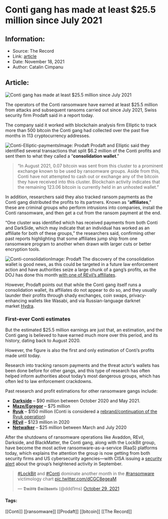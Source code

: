 # Conti gang has made at least $25.5 million since July 2021
### 

## Information:
+ Source: The Record
+ Link: [article](https://therecord.media/conti-gang-has-made-at-least-25-5-million-since-july-2021/)
+ Date: November 18, 2021
+ Author: Catalin Cimpanu


## Article:
![Conti gang has made at least $25.5 million since July 2021](https://therecord.media/wp-content/uploads/2021/11/Conti.png)

The operators of the Conti ransomware have earned at least $25.5 million from attacks and subsequent ransoms carried out since July 2021, Swiss security firm Prodaft said in a report today.


The company said it worked with blockchain analysis firm Elliptic to track more than 500 bitcoin the Conti gang had collected over the past five months in 113 cryptocurrency addresses.


![Conti-Elliptic-payments](https://www-therecord.recfut.com/wp-content/uploads/2021/11/Conti-Elliptic-payments.png)Image: Prodaft
Prodaft and Elliptic said they identified several transactions that split $6.2 million of the Conti profits and sent them to what they called a “**consolidation wallet**.”



> “In August 2021, 0.07 bitcoin was sent from this cluster to a prominent exchange known to be used by ransomware groups. Aside from this, Conti have not attempted to cash out or exchange any of the bitcoin they have received into this cluster. Blockchain activity indicates that the remaining 123.06 bitcoin is currently held in an unhosted wallet.”
> 
> 


In addition, researchers said they also tracked ransom payments as the Conti gang distributed the profits to its partners. Known as “**affiliates**,” these are criminal groups who perform intrusions into companies, install the Conti ransomware, and then get a cut from the ransom payment at the end.


“One cluster was identified which has received payments from both Conti and DarkSide, which may indicate that an individual has worked as an affiliate for both of these groups,” the researchers said, confirming other past reports highlighting that some affiliates jump ship from one ransomware program to another when drawn with larger cuts or better encryption tools.


![Conti-consolidation](https://www-therecord.recfut.com/wp-content/uploads/2021/11/Conti-consolidation.png)Image: Prodaft
The discovery of the consolidation wallet is good news, as this could be targeted in a future law enforcement action and have authorities seize a large chunk of a gang’s profits, as the DOJ has done this month [with one of REvil’s affiliates](https://therecord.media/us-arrests-and-charges-ukrainian-man-for-kaseya-ransomware-attack/).


However, Prodaft points out that while the Conti gang itself runs a consolidation wallet, its affiliates do not appear to do so, and they usually launder their profits through shady exchanges, coin swaps, privacy-enhancing wallets like Wasabi, and via Russian-language darknet market [Hydra](https://www.flashpoint-intel.com/blog/chainalysis-hydra-cryptocurrency-research/).


### First-ever Conti estimates


But the estimated $25.5 million earnings are just that, an estimation, and the Conti gang is believed to have earned much more over this period, and its history, dating back to August 2020.


However, the figure is also the first and only estimation of Conti’s profits made until today.


Research into tracking ransom payments and the threat actor’s wallets has been done before for other gangs, and this type of research has often helped inform authorities about today’s most dangerous groups, which has often led to law enforcement crackdowns.


Past research and profit estimations for other ransomware gangs include:


* [**Darkside**](https://therecord.media/darkside-gang-estimated-to-have-made-over-90-million-from-ransomware-attacks/) – $90 million between October 2020 and May 2021.
* [**Maze/Egregor**](https://therecord.media/maze-egregor-ransomware-cartel-estimated-to-have-made-75-million/) – $75 million
* [**Ryuk**](https://www.advintel.io/post/crime-laundering-primer-inside-ryuk-crime-crypto-ledger-risky-asian-crypto-traders) – $150 million (Conti is considered a [rebrand/continuation of the Ryuk operation](https://www.areteir.com/is-conti-the-new-ryuk/))
* [**REvil**](https://twitter.com/campuscodi/status/1365340061219356672) – $123 million in 2020
* [**Netwalker**](https://www.mcafee.com/blogs/other-blogs/mcafee-labs/take-a-netwalk-on-the-wild-side) – $25 million between March and July 2020


After the shutdowns of ransomware operations like Avaddon, REvil, Darkside, and BlackMatter, the Conti gang, along with the LockBit group, have become the most active ransomware-as-a-service (RaaS) platforms today, which explains the attention the group is now getting from both security firms and US cybersecurity agencies—with CISA issuing a [security alert](https://us-cert.cisa.gov/ncas/alerts/aa21-265a) about the group’s heightened activity in September.




> [#LockBit](https://twitter.com/hashtag/LockBit?src=hash&ref_src=twsrc%5Etfw) and [#Conti](https://twitter.com/hashtag/Conti?src=hash&ref_src=twsrc%5Etfw) dominate another month in the [#ransomware](https://twitter.com/hashtag/ransomware?src=hash&ref_src=twsrc%5Etfw) victimology chart [pic.twitter.com/dCGC8egeaM](https://t.co/dCGC8egeaM)
> 
> — 𝕯𝖒𝖎𝖙𝖗𝖞 𝕾𝖒𝖎𝖑𝖞𝖆𝖓𝖊𝖙𝖘 (@ddd1ms) [October 29, 2021](https://twitter.com/ddd1ms/status/1454112038444322822?ref_src=twsrc%5Etfw)






#### Tags:
[[Conti]] [[ransomware]] [[Prodaft]] [[bitcoin]] [[The Record]]
